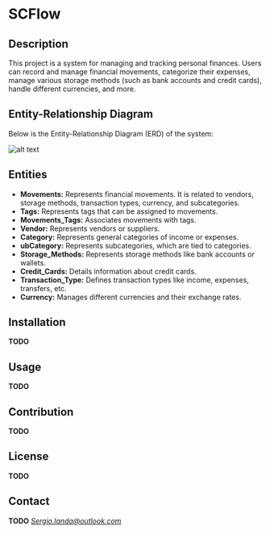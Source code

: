 # SCFlow
## Description
This project is a system for managing and tracking personal finances. Users can record and manage financial movements, categorize their expenses, manage various storage methods (such as bank accounts and credit cards), handle different currencies, and more.

## Entity-Relationship Diagram
Below is the Entity-Relationship Diagram (ERD) of the system:

![alt text](https://github.com/Zerg-IO/SCFlow/images/DiagramER.png)

## Entities
- **Movements:** Represents financial movements. It is related to vendors, storage methods, transaction types, currency, and subcategories.
- **Tags:** Represents tags that can be assigned to movements.
- **Movements_Tags:** Associates movements with tags.
- **Vendor:** Represents vendors or suppliers.
- **Category:** Represents general categories of income or expenses.
- **ubCategory:** Represents subcategories, which are tied to categories.
- **Storage_Methods:** Represents storage methods like bank accounts or wallets.
- **Credit_Cards:** Details information about credit cards.
- **Transaction_Type:** Defines transaction types like income, expenses, transfers, etc.
- **Currency:** Manages different currencies and their exchange rates.

## Installation
**TODO**
## Usage
**TODO**

## Contribution
**TODO**

## License
**TODO**

## Contact
**TODO**
*Sergio.landa@outlook.com*